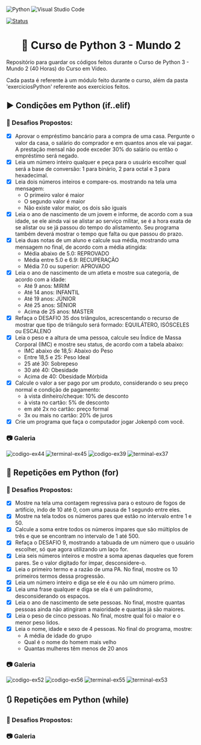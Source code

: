 ![Python](https://img.shields.io/badge/python-3670A0?style=for-the-badge&logo=python&logoColor=ffdd54) ![Visual Studio Code](https://img.shields.io/badge/Visual%20Studio%20Code-0078d7.svg?style=for-the-badge&logo=visual-studio-code&logoColor=white)

[![Status](https://img.shields.io/badge/Status-Em%20Desenvolvimento-green)]()

<h1 align="center">🐍 Curso de Python 3 - Mundo 2</h1>
Repositório para guardar os códigos feitos durante o Curso de Python 3 - Mundo 2 (40 Horas) do Curso em Vídeo.

Cada pasta é referente à um módulo feito durante o curso, além da pasta 'exerciciosPython' referente aos exercícios feitos.

<h2>▶️ Condições em Python (if..elif)</h2>

<h3>🎯 Desafios Propostos:</h3>

- [X] Aprovar o empréstimo bancário para a compra de uma casa. Pergunte o valor da casa, o salário do comprador e em quantos anos ele vai pagar. A prestação mensal não pode exceder 30% do salário ou então o empréstimo será negado.
- [X] Leia um número inteiro qualquer e peça para o usuário escolher qual será a base de conversão: 1 para binário, 2 para octal e 3 para hexadecimal.
- [X] Leia dois números inteiros e compare-os. mostrando na tela uma mensagem:
    - O primeiro valor é maior
    - O segundo valor é maior
    - Não existe valor maior, os dois são iguais
- [X] Leia o ano de nascimento de um jovem e informe, de acordo com a sua idade, se ele ainda vai se alistar ao serviço militar, se é a hora exata de se alistar ou se já passou do tempo do alistamento. Seu programa também deverá mostrar o tempo que falta ou que passou do prazo.
- [X] Leia duas notas de um aluno e calcule sua média, mostrando uma mensagem no final, de acordo com a média atingida:
    - Média abaixo de 5.0: REPROVADO
    - Média entre 5.0 e 6.9: RECUPERAÇÃO
    - Média 7.0 ou superior: APROVADO
- [X] Leia o ano de nascimento de um atleta e mostre sua categoria, de acordo com a idade:
    - Até 9 anos: MIRIM
    - Até 14 anos: INFANTIL
    - Até 19 anos: JÚNIOR
    - Até 25 anos: SÊNIOR
    - Acima de 25 anos: MASTER
- [X] Refaça o DESAFIO 35 dos triângulos, acrescentando o recurso de mostrar que tipo de triângulo será formado: EQUILÁTERO, ISÓSCELES ou ESCALENO
- [X] Leia o peso e a altura de uma pessoa, calcule seu Índice de Massa Corporal (IMC) e mostre seu status, de acordo com a tabela abaixo:
    - IMC abaixo de 18,5: Abaixo do Peso
    - Entre 18,5 e 25: Peso Ideal
    - 25 até 30: Sobrepeso
    - 30 até 40: Obesidade
    - Acima de 40: Obesidade Mórbida
- [X] Calcule o valor a ser pago por um produto, considerando o seu preço normal e condição de pagamento:
    - à vista dinheiro/cheque: 10% de desconto
    - à vista no cartão: 5% de desconto
    - em até 2x no cartão: preço formal 
    - 3x ou mais no cartão: 20% de juros
- [X] Crie um programa que faça o computador jogar Jokenpô com você.
    
<h3>📷 Galeria</h3>

![codigo-ex44](https://user-images.githubusercontent.com/85349959/188669264-aa7dc881-d4d0-4745-a1e6-8b60b170530f.png) ![terminal-ex45](https://user-images.githubusercontent.com/85349959/188669401-538293d6-7a05-465a-b116-8dddd0a4d603.png)
![codigo-ex39](https://user-images.githubusercontent.com/85349959/188669666-505a8772-d179-4b55-8490-757125283b30.png)
![terminal-ex37](https://user-images.githubusercontent.com/85349959/188669960-557dc72f-1efe-4b29-9ba0-3ccaad3c5912.png)

<h2>🔁 Repetições em Python (for)</h2>

<h3>🎯 Desafios Propostos:</h3>

- [X] Mostre na tela uma contagem regressiva para o estouro de fogos de artifício, indo de 10 até 0, com uma pausa de 1 segundo entre eles.
- [X] Mostre na tela todos os números pares que estão no intervalo entre 1 e 50.
- [X] Calcule a soma entre todos os números ímpares que são múltiplos de três e que se encontram no intervalo de 1 até 500.
- [X] Refaça o DESAFIO 9, mostrando a tabuada de um número que o usuário escolher, só que agora utilizando um laço for.
- [X] Leia seis números inteiros e mostre a soma apenas daqueles que forem pares. Se o valor digitado for ímpar, desconsidere-o.
- [X] Leia o primeiro termo e a razão de uma PA. No final, mostre os 10 primeiros termos dessa progressão.
- [X] Leia um número inteiro e diga se ele é ou não um número primo.
- [X] Leia uma frase qualquer e diga se ela é um palíndromo, desconsiderando os espaços.
- [X] Leia o ano de nascimento de sete pessoas. No final, mostre quantas pessoas ainda não atingiram a maioridade e quantas já são maiores.
- [X] Leia o peso de cinco pessoas. No final, mostre qual foi o maior e o menor peso lidos.
- [X] Leia o nome, idade e sexo de 4 pessoas. No final do programa, mostre:
    - A média de idade do grupo
    - Qual é o nome do homem mais velho
    - Quantas mulheres têm menos de 20 anos
    
<h3>📷 Galeria</h3>

![codigo-ex52](https://user-images.githubusercontent.com/85349959/189679843-fd74ffdc-c070-4866-9977-e0ebb27159a2.png)
![codigo-ex56](https://user-images.githubusercontent.com/85349959/189679462-95163953-37d0-4b37-8276-4a88a2a11de7.png)
![terminal-ex55](https://user-images.githubusercontent.com/85349959/189680071-48b0fb1e-7836-4451-a773-f073d291aef8.png)
![terminal-ex53](https://user-images.githubusercontent.com/85349959/189679680-bbb3a368-fef9-4620-8f17-6211d6833d12.png)

<h2>🔃 Repetições em Python (while)</h2>

<h3>🎯 Desafios Propostos:</h3>

<h3>📷 Galeria</h3>
